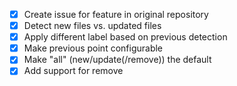 - [x] Create issue for feature in original repository
- [x] Detect new files vs. updated files
- [x] Apply different label based on previous detection
- [x] Make previous point configurable
- [x] Make "all" (new/update(/remove)) the default
- [x] Add support for remove
